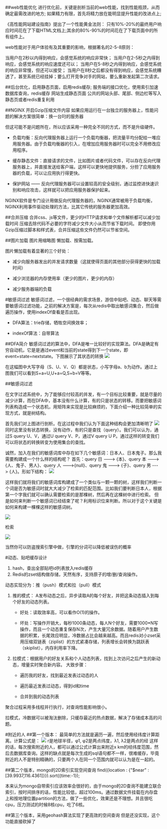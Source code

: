 ##web性能优化
进行优化前，关键是剖析当前的web性能，找到性能瓶颈，从而确定最需改进的地方;
如果精力有限，首先将精力放在能明显提升性能的改进点上;

《高性能网站建设指南》提出了一个性能黄金法则：
只有10%-20%的最终用户响应时间花在了下载HTML文档上;其余的80%-90%的时间花在了下载页面中的所有组件上。

web性能对于用户体验有及其重要的影响，根据著名的2-5-8原则：

当用户在2秒以内得到响应，会感觉系统的响应非常快；
当用户在2-5秒之内得到响应，会感觉系统的响应速度还可以；
当用户在5-8秒之内得到响应，会感觉系统的响应非常慢，但还可以接受；
当用户在8秒之后都没有得到响应，会感觉系统糟透了，甚至系统已经挂掉；要么打开竞争对手的网站，要么重新发起第二次请求。

##后台优化，启用静态页面，启用redis缓存;
服务端的接口优化，使用索引加速数据库查询，redis缓存
网站生成静态页面
公共的网站头部、尾部、侧边栏等写入静态页或者redis重复利用

##NGINX
开启Gzip压缩文件内容
如果应用运行在一台独立的服务器上，性能问题的解决方案很简单：换一台叼的服务器

但这可能不是问题所在，所以应该采用一种完全不同的方式，而不是升级硬件。

- 负载均衡：反向代理服务器上运行一个负载均衡器，把流量平均分配给一堆应用服务器。由于负载均衡器的引入，在增加应用服务器时可以完全不用修改应用程序。

- 缓存静态文件：直接请求的文件，比如图片或者代码文件，可以存在反向代理服务器上，并直接发送给客户端，这样可以更快地提供服务，分担了应用服务器的负载，可以让应用执行得更快。

- 保护网站 —— 反向代理服务器可以设置较高的安全级别，通过监控进快速识别和响应攻击，这样就可以把应用服务器保护起来。

NGINX软件是专门设计用做反向代理服务器的，NGINX通常被用于负载均衡，NGINX利用事件驱动处理的方法，比其它传统的服务器更加高效。

##合并压缩
合并css、js等文件，更少的HTTP请求和单个文件解析都可以减少加载时间
压缩去除代码不必要的字符减少文件大小从而节省下载时间。
即使你用Gzip压缩过脚本和样式表，合并压缩这些文件仍然可以节省空间。


##图片加载
图片用缩略图
懒加载、按需加载。

图片懒加载有着显著的三个好处：

- 减少向服务器发出的并发请求数量（这就使得页面的其他部分获得更快的加载时间）

- 减少浏览器的内存使用率（更少的图片，更少的内存）

- 减少服务器端的负载



#敏感词过滤
敏感词过滤，一个很经典的需求场景，游信中贴吧、动态、聊天等需要敏感词过滤功能，之前的解决方案是，每次从redis中取出敏感词集合，然后做遍历操作，使用indexOf查看是否出现。

- DFA算法：trie存储，牺牲空间换效率；

- indexOf算法：自带算法

##DFA简介
敏感词过滤的算法中，DFA是唯一比较好的实现算法。DFA是确定有穷自动机，它是是通过event和当前的state得到下一个state，即event+state=nextstate。下图展示了其状态的转换
![](http://img.blog.csdn.net/20140525154027187?watermark/2/text/aHR0cDovL2Jsb2cuY3Nkbi5uZXQvY2hlbnNzeQ==/font/5a6L5L2T/fontsize/400/fill/I0JBQkFCMA==/dissolve/70/gravity/SouthEast)

在这幅图中大写字母（S、U、V、Q）都是状态，小写字母a、b为动作。通过上图我们可以看到S+a=U,U+a=Q,S+b=V等等。

##敏感词过滤

在文字过滤系统中，为了能够应付较高的并发，有一个目标比较重要，就是尽量的减少计算，而在DFA中，基本没有什么计算，有的只是状态的转移。而要把敏感词列表构造成一个状态机，用矩阵来实现是比较麻烦的，下面介绍一种比较简单的实现方式，就是树结构。 

首先我们对上图进行剖析。在这过程中我们认为下面这种结构会更加清晰明了
![](http://img.blog.csdn.net/20140525154009593?watermark/2/text/aHR0cDovL2Jsb2cuY3Nkbi5uZXQvY2hlbnNzeQ==/font/5a6L5L2T/fontsize/400/fill/I0JBQkFCMA==/dissolve/70/gravity/SouthEast)
  同时这里没有状态转换，没有动作，有的只是查找（query）。我们可以认为，通过S query U、V，通过U query V、P，通过V query U P。通过这样的转变我们可以将状态的转换转变为使用集合的查找。

诚然，加入在我们的敏感词库中存在如下几个敏感词：日本人、日本鬼子。那么我需要构建成一个什么样的结构呢？
首先：query 日 ---> {本}、query 本 --->{人、鬼子、男人}、query 人 --->{null}、query 鬼 ---> {子}、query 男 ---> {人}。形如下结构：
![](http://i.imgur.com/jLIBe7n.png)

 这样我们就将我们的敏感词库构建成了一个类似与一颗一颗的树，这样我们判断一个词是否为敏感词时就大大减少了检索的匹配范围。比如我们要判断日本人，根据第一个字我们就可以确认需要检索的是那棵树，然后再在这棵树中进行检索。
 但是如何来判断一个敏感词已经结束了呢？利用标识位来判断。所以对于这个关键是如何来构建一棵棵这样的敏感词树。

![](http://i.imgur.com/yauyy0z.png)

检索

![](http://i.imgur.com/rRB8K7h.png)

当然你可以防盗搜索引擎中做，引擎的分词可以降低被误伤的概率

#动态、贴吧缓存设计
1. hash，查出全部贴吧id列表放入redis缓存
2. Redis的zset结构做存储，天然有序，支持原子的增/删/查询操作。

动态实现分为：推（push）模式和拉（pull）模式

1. 推的模式： 
A发布动态之后，异步读取A的每个好友，并把这条动态插入到每个好友的动态列表。

	- 好处：读取效率高，可以看作O(1)的操作。
 
	- 坏处：写操作开销大，每秒1000条动态，每人N个好友，需要1000*N写操作，而且一个动态重复保存N次，产生大量冗余数据。随着用户产生数据的积累，长尾效应明显，冷数据占比会越来越高。而且redis对小zset采用压缩双链表（ziplist）的方式紧凑存储，列表增长会转换为跳跃表（skiplist），内存利用率下降。


2. 拉模式：根据用户的好友关系和个人动态列表，找到上次访问之后产生的新动态，增量实时聚合新内容。
 大致步骤：

	- 遍历我的好友，找到最近发表过动态的人

	- 遍历最近发表过动态，得到id和time

	- 合并到我的动态列表

聚合过程采用多线程并行执行，对查询性能影响很小。

拉模式，冷数据可以被淘汰删除，只缓存最近的热点数据，解决了存储成本高的问题。

#附近的人
##第一个版本：
最简单的方法就是遍历一遍，然后使用经纬度计算距离。计算公式是：
![](http://i.imgur.com/4TNCKC4.png)
r是地球半径，φ1, φ2是两点纬度，λ1, λ2是两点的经
这样的话，每次搜索附近的人，都可以通过公式计算出来附近x km的经纬度范围，然后去数据库查询。这样的缺点就是每次生成的sql语句都不一样，很难缓存，毕竟附近的人不是特别精确的，只要两个人在同一个范围内就可以认为是在一起的。

##第二个版本，mongo的2D索引实现空间查询
find({location : {"$near" : [39.9937,116.4361]}}).sort({time:-1});

本来认为mongo自带索引应该效率会很好的，由于mongo的2D查询不能建立联合索引，按时间排序的话，性能比较低，超过100ms。通过数据文件挂载在内存盘上和按地理位置partition的方法，做了一些优化，效果还是不理想。并且很吃cpu，压力测试的时候8核cpu，吃了6核。

##第三个版本，采用geohash算法实现了更高效的空间查询
但是还没实现，这个功能直接砍掉了


